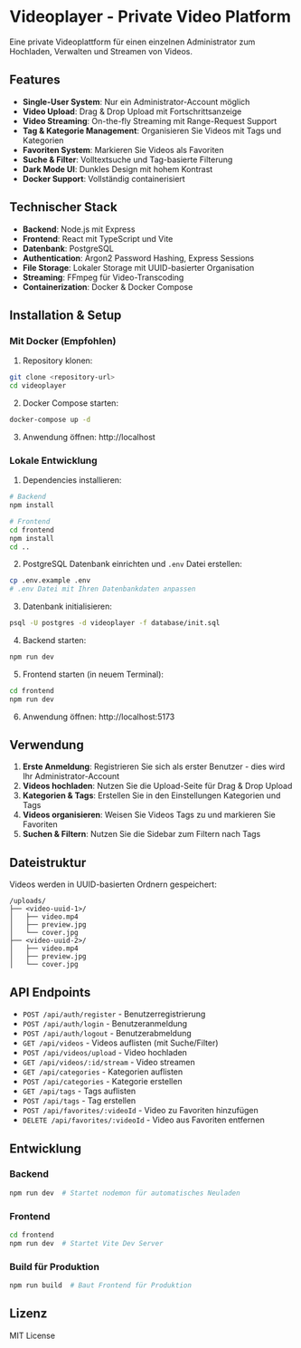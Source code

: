 # Videoplayer - Private Video Platform

Eine private Videoplattform für einen einzelnen Administrator zum Hochladen, Verwalten und Streamen von Videos.

## Features

- **Single-User System**: Nur ein Administrator-Account möglich
- **Video Upload**: Drag & Drop Upload mit Fortschrittsanzeige
- **Video Streaming**: On-the-fly Streaming mit Range-Request Support
- **Tag & Kategorie Management**: Organisieren Sie Videos mit Tags und Kategorien
- **Favoriten System**: Markieren Sie Videos als Favoriten
- **Suche & Filter**: Volltextsuche und Tag-basierte Filterung
- **Dark Mode UI**: Dunkles Design mit hohem Kontrast
- **Docker Support**: Vollständig containerisiert

## Technischer Stack

- **Backend**: Node.js mit Express
- **Frontend**: React mit TypeScript und Vite
- **Datenbank**: PostgreSQL
- **Authentication**: Argon2 Password Hashing, Express Sessions
- **File Storage**: Lokaler Storage mit UUID-basierter Organisation
- **Streaming**: FFmpeg für Video-Transcoding
- **Containerization**: Docker & Docker Compose

## Installation & Setup

### Mit Docker (Empfohlen)

1. Repository klonen:
```bash
git clone <repository-url>
cd videoplayer
```

2. Docker Compose starten:
```bash
docker-compose up -d
```

3. Anwendung öffnen: http://localhost

### Lokale Entwicklung

1. Dependencies installieren:
```bash
# Backend
npm install

# Frontend
cd frontend
npm install
cd ..
```

2. PostgreSQL Datenbank einrichten und `.env` Datei erstellen:
```bash
cp .env.example .env
# .env Datei mit Ihren Datenbankdaten anpassen
```

3. Datenbank initialisieren:
```bash
psql -U postgres -d videoplayer -f database/init.sql
```

4. Backend starten:
```bash
npm run dev
```

5. Frontend starten (in neuem Terminal):
```bash
cd frontend
npm run dev
```

6. Anwendung öffnen: http://localhost:5173

## Verwendung

1. **Erste Anmeldung**: Registrieren Sie sich als erster Benutzer - dies wird Ihr Administrator-Account
2. **Videos hochladen**: Nutzen Sie die Upload-Seite für Drag & Drop Upload
3. **Kategorien & Tags**: Erstellen Sie in den Einstellungen Kategorien und Tags
4. **Videos organisieren**: Weisen Sie Videos Tags zu und markieren Sie Favoriten
5. **Suchen & Filtern**: Nutzen Sie die Sidebar zum Filtern nach Tags

## Dateistruktur

Videos werden in UUID-basierten Ordnern gespeichert:

```
/uploads/
├── <video-uuid-1>/
│   ├── video.mp4
│   ├── preview.jpg
│   └── cover.jpg
├── <video-uuid-2>/
│   ├── video.mp4
│   ├── preview.jpg
│   └── cover.jpg
```

## API Endpoints

- `POST /api/auth/register` - Benutzerregistrierung
- `POST /api/auth/login` - Benutzeranmeldung
- `POST /api/auth/logout` - Benutzerabmeldung
- `GET /api/videos` - Videos auflisten (mit Suche/Filter)
- `POST /api/videos/upload` - Video hochladen
- `GET /api/videos/:id/stream` - Video streamen
- `GET /api/categories` - Kategorien auflisten
- `POST /api/categories` - Kategorie erstellen
- `GET /api/tags` - Tags auflisten
- `POST /api/tags` - Tag erstellen
- `POST /api/favorites/:videoId` - Video zu Favoriten hinzufügen
- `DELETE /api/favorites/:videoId` - Video aus Favoriten entfernen

## Entwicklung

### Backend
```bash
npm run dev  # Startet nodemon für automatisches Neuladen
```

### Frontend
```bash
cd frontend
npm run dev  # Startet Vite Dev Server
```

### Build für Produktion
```bash
npm run build  # Baut Frontend für Produktion
```

## Lizenz

MIT License
